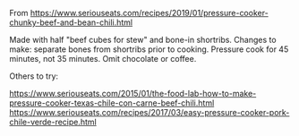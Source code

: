 From https://www.seriouseats.com/recipes/2019/01/pressure-cooker-chunky-beef-and-bean-chili.html

Made with half "beef cubes for stew" and bone-in shortribs. Changes to make: separate bones from shortribs prior to cooking. Pressure cook for 45 minutes, not 35 minutes. Omit chocolate or coffee.

Others to try:

https://www.seriouseats.com/2015/01/the-food-lab-how-to-make-pressure-cooker-texas-chile-con-carne-beef-chili.html
https://www.seriouseats.com/recipes/2017/03/easy-pressure-cooker-pork-chile-verde-recipe.html
